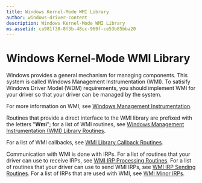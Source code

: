 ```yaml
---
title: Windows Kernel-Mode WMI Library
author: windows-driver-content
description: Windows Kernel-Mode WMI Library
ms.assetid: ca981f38-8f3b-48cc-969f-ce53b85bba20
---
```


# Windows Kernel-Mode WMI Library


Windows provides a general mechanism for managing components. This system is called Windows Management Instrumentation (WMI). To satisify Windows Driver Model (WDM) requirements, you should implement WMI for your driver so that your driver can be managed by the system.

For more information on WMI, see [Windows Management Instrumentation](implementing-wmi.md).

Routines that provide a direct interface to the WMI library are prefixed with the letters "**Wmi**"; for a list of WMI routines, see [Windows Management Instrumentation (WMI) Library Routines](https://msdn.microsoft.com/library/windows/hardware/ff566359).

For a list of WMI callbacks, see [WMI Library Callback Routines](https://msdn.microsoft.com/library/windows/hardware/ff566357).

Communication with WMI is done with IRPs. For a list of routines that your driver can use to receive IRPs, see [WMI IRP Processing Routines](https://msdn.microsoft.com/library/windows/hardware/ff566353). For a list of routines that your driver can use to send WMI IRPs, see [WMI IRP Sending Routines](https://msdn.microsoft.com/library/windows/hardware/ff566355). For a list of IRPs that are used with WMI, see [WMI Minor IRPs](https://msdn.microsoft.com/library/windows/hardware/ff566361).

 

 




